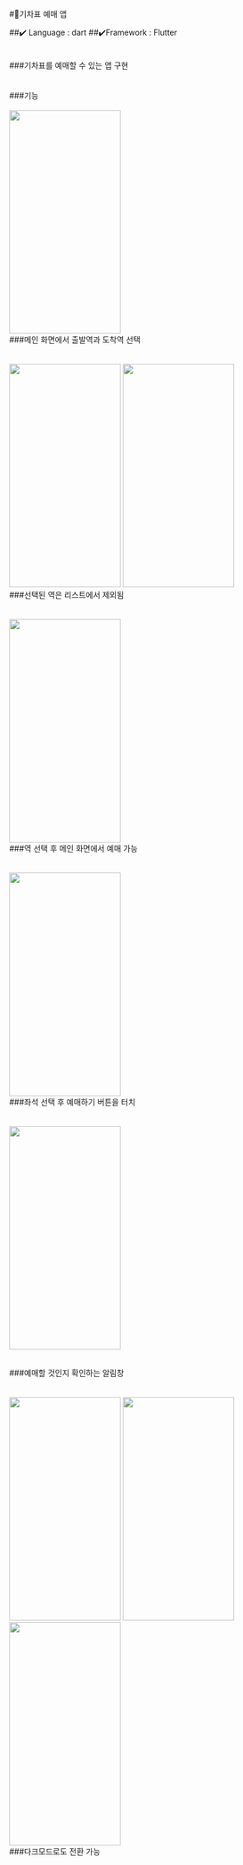 #🚅기차표 예매 앱


##✔️  Language : dart 
##✔️Framework : Flutter
</br>
</br>
</br>
###기차표를 예매할 수 있는 앱 구현
</br>
</br>
</br>
###기능
</br>
</br>
<img src = "https://github.com/user-attachments/assets/357f90b8-deb5-4d8b-abb4-28dddd1180e9" width="200" height="400">
</br>
###메인 화면에서 출발역과 도착역 선택
</br>
</br>
</br>
<img src = "https://github.com/user-attachments/assets/e33aa1ec-dfaf-4343-96c7-527f8897d37c" width="200" height="400">
<img src = "https://github.com/user-attachments/assets/07a2d68b-8a8c-4a71-a6a7-a17e1fdcca7d" width="200" height="400">
</br>
###선택된 역은 리스트에서 제외됨
</br>
</br>
</br>
<img src = "https://github.com/user-attachments/assets/5464c7fd-675d-4601-9f51-f8acd93a63c7" width="200" height="400">
</br>
###역 선택 후 메인 화면에서 예매 가능
</br>
</br>
</br>
<img src = "https://github.com/user-attachments/assets/d8cfbd48-6b65-4c22-b36f-d6f5f5e4da9b" width="200" height="400">
</br>
###좌석 선택 후 예매하기 버튼을 터치
</br>
</br>
</br>
<img src = "https://github.com/user-attachments/assets/cad2732e-32e7-48b4-80aa-e6e8442d5cbd" width="200" height="400">

</br>
###예매할 것인지 확인하는 알림창
</br>
</br>
</br>
<img src = "https://github.com/user-attachments/assets/67415deb-efce-4e71-a200-1bf866d9603e" width="200" height="400">
<img src = "https://github.com/user-attachments/assets/7f20fd17-f0ff-4329-86b2-b94cced122ae" width="200" height="400">
<img src = "https://github.com/user-attachments/assets/417da5ed-6e54-46ce-b330-5087128387a6" width="200" height="400">


</br>
###다크모드로도 전환 가능
</br>
</br>
</br>

